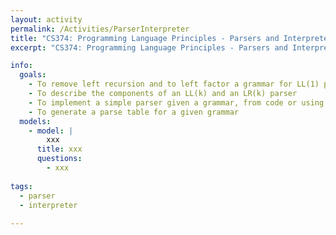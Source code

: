 ```yaml
---
layout: activity
permalink: /Activities/ParserInterpreter
title: "CS374: Programming Language Principles - Parsers and Interpreters"
excerpt: "CS374: Programming Language Principles - Parsers and Interpreters"

info: 
  goals: 
    - To remove left recursion and to left factor a grammar for LL(1) parsing, where possible
    - To describe the components of an LL(k) and an LR(k) parser
    - To implement a simple parser given a grammar, from code or using tools such as lex and yacc
    - To generate a parse table for a given grammar
  models:
    - model: |
        xxx
      title: xxx
      questions:
        - xxx
      
tags:
  - parser
  - interpreter
  
---
```


